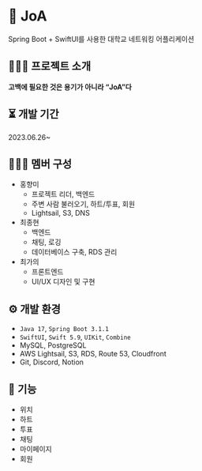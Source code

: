 # 💌 JoA

Spring Boot + SwiftUI를 사용한 대학교 네트워킹 어플리케이션


## 💁🏻‍♀️ 프로젝트 소개

**고백에 필요한 것은 용기가 아니라 “JoA”다**


## ⏳ 개발 기간

2023.06.26~ 


## 👩‍👧‍👦 멤버 구성

- 홍향미
    - 프로젝트 리더, 백엔드
    - 주변 사람 불러오기, 하트/투표, 회원
    - Lightsail, S3, DNS
- 최종현
    - 백엔드
    - 채팅, 로깅
    - 데이터베이스 구축, RDS 관리
- 최가의
    - 프론트엔드
    - UI/UX 디자인 및 구현


## ⚙️ 개발 환경

- `Java 17`, `Spring Boot 3.1.1`
- `SwiftUI`, `Swift 5.9`, `UIKit`, `Combine`
- MySQL, PostgreSQL
- AWS Lightsail, S3, RDS, Route 53, Cloudfront
- Git, Discord, Notion


## 🚀 기능

- 위치
- 하트
- 투표
- 채팅
- 마이페이지
- 회원
